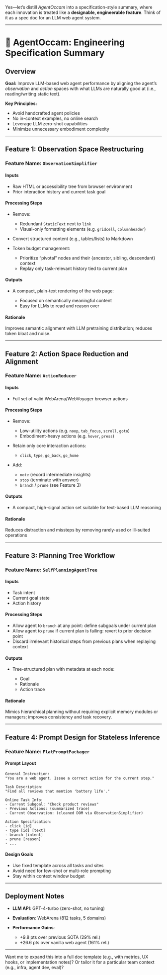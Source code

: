 Yes—let’s distill *AgentOccam* into a specification-style summary, where each innovation is treated like a **designable, engineerable feature**. Think of it as a spec doc for an LLM web agent system.

---

# 📄 AgentOccam: Engineering Specification Summary

## **Overview**

**Goal:** Improve LLM-based web agent performance by aligning the agent’s *observation* and *action* spaces with what LLMs are naturally good at (i.e., reading/writing static text).

**Key Principles:**

* Avoid handcrafted agent policies
* No in-context examples, no online search
* Leverage LLM zero-shot capabilities
* Minimize unnecessary embodiment complexity

---

## **Feature 1: Observation Space Restructuring**

### **Feature Name:** `ObservationSimplifier`

#### **Inputs**

* Raw HTML or accessibility tree from browser environment
* Prior interaction history and current task goal

#### **Processing Steps**

* Remove:

  * Redundant `StaticText` next to `link`
  * Visual-only formatting elements (e.g. `gridcell`, `columnheader`)
* Convert structured content (e.g., tables/lists) to Markdown
* Token budget management:

  * Prioritize “pivotal” nodes and their {ancestor, sibling, descendant} context
  * Replay only task-relevant history tied to current plan

#### **Outputs**

* A compact, plain-text rendering of the web page:

  * Focused on semantically meaningful content
  * Easy for LLMs to read and reason over

#### **Rationale**

Improves semantic alignment with LLM pretraining distribution; reduces token bloat and noise.

---

## **Feature 2: Action Space Reduction and Alignment**

### **Feature Name:** `ActionReducer`

#### **Inputs**

* Full set of valid WebArena/WebVoyager browser actions

#### **Processing Steps**

* Remove:

  * Low-utility actions (e.g. `noop`, `tab_focus`, `scroll`, `goto`)
  * Embodiment-heavy actions (e.g. `hover`, `press`)
* Retain only core interaction actions:

  * `click`, `type`, `go_back`, `go_home`
* Add:

  * `note` (record intermediate insights)
  * `stop` (terminate with answer)
  * `branch` / `prune` (see Feature 3)

#### **Outputs**

* A compact, high-signal action set suitable for text-based LLM reasoning

#### **Rationale**

Reduces distraction and missteps by removing rarely-used or ill-suited operations

---

## **Feature 3: Planning Tree Workflow**

### **Feature Name:** `SelfPlanningAgentTree`

#### **Inputs**

* Task intent
* Current goal state
* Action history

#### **Processing Steps**

* Allow agent to `branch` at any point: define subgoals under current plan
* Allow agent to `prune` if current plan is failing: revert to prior decision point
* Discard irrelevant historical steps from previous plans when replaying context

#### **Outputs**

* Tree-structured plan with metadata at each node:

  * Goal
  * Rationale
  * Action trace

#### **Rationale**

Mimics hierarchical planning without requiring explicit memory modules or managers; improves consistency and task recovery.

---

## **Feature 4: Prompt Design for Stateless Inference**

### **Feature Name:** `FlatPromptPackager`

#### **Prompt Layout**

```
General Instruction:
"You are a web agent. Issue a correct action for the current step."

Task Description:
"Find all reviews that mention 'battery life'."

Online Task Info:
- Current Subgoal: "Check product reviews"
- Previous Actions: (summarized trace)
- Current Observation: (cleaned DOM via ObservationSimplifier)

Action Specification:
- click [id]
- type [id] [text]
- branch [intent]
- prune [reason]
- ...
```

#### **Design Goals**

* Use fixed template across all tasks and sites
* Avoid need for few-shot or multi-role prompting
* Stay within context window budget

---

## **Deployment Notes**

* **LLM API**: GPT-4-turbo (zero-shot, no tuning)
* **Evaluation**: WebArena (812 tasks, 5 domains)
* **Performance Gains**:

  * +9.8 pts over previous SOTA (29% rel.)
  * +26.6 pts over vanilla web agent (161% rel.)

---

Want me to expand this into a full doc template (e.g., with metrics, UX hooks, or implementation notes)? Or tailor it for a particular team context (e.g., infra, agent dev, eval)?
